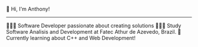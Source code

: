 👋 Hi, I'm Anthony!
<hr>
👩🏻‍💻 Software Developer passionate about creating solutions
👩🏻‍🎓 Study Software Analisis and Development at Fatec Athur de Azevedo, Brazil.
💭 Currently learning about C++ and Web Development!

<!---
AnthonyDPC/AnthonyDPC is a ✨ special ✨ repository because its `README.md` (this file) appears on your GitHub profile.
You can click the Preview link to take a look at your changes.
--->
